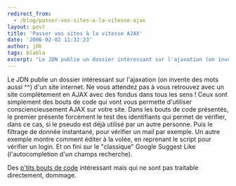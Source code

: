 ```yaml
---
redirect_from:
  - /blog/passer-vos-sites-a-la-vitesse-ajax
layout: post
title: 'Passer vos sites à la vitesse AJAX'
date: '2006-02-02 11:32:23'
author: j0k
tags: blabla
excerpt: "Le JDN publie un dossier intéressant sur l'ajaxation (on invente des mots aussi ^^) d'un site internet. Ne vous attendez pas à vous retrouvez avec un site complètement en AJAX avec des fondus dans tous les sens !     \nCeux sont simplement des bouts de code qui vont vous permette d'utiliser consciencieusement AJAX sur votre site.   Dans les bouts de code      …"
---
```


Le JDN publie un dossier intéressant sur l'ajaxation (on invente des mots aussi ^^) d'un site internet. Ne vous attendez pas à vous retrouvez avec un site complètement en AJAX avec des fondus dans tous les sens !
Ceux sont simplement des bouts de code qui vont vous permette d'utiliser consciencieusement AJAX sur votre site.   Dans les bouts de code présentés, le premier présente forcément le test des identifiants qui permet de vérifier, dans ce cas, si le pseudo est déjà utilisé par un autre personne. Puis le filtrage de donnée instantané, pour vérifier un mail par exemple. Un autre exemple montre comment éditer à la volée, en reprenant le script pour vérifier un login. Et on fini sur le &quot;classique&quot; Google Suggest Like (l'autocompletion d'un champs recherche).

Des [p'tits bouts de code](http://developpeur.journaldunet.com/tutoriel/dht/060131-javascript-comment-ajaxer-une-application-1.shtml) intéressant mais qui ne sont pas traitable directement, dommage.
